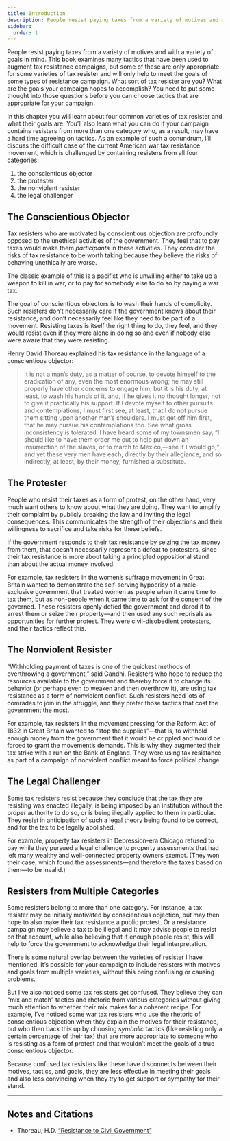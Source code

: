 ```yaml
---
title: Introduction
description: People resist paying taxes from a variety of motives and with a variety of goals in mind.
sidebar:
  order: 1
---
```

People resist paying taxes from a variety of motives and with a variety of goals in mind.
This book examines many tactics that have been used to augment tax resistance campaigns, but some of these are only appropriate for some varieties of tax resister and will only help to meet the goals of some types of resistance campaign.
What sort of tax resister are you?
What are the goals your campaign hopes to accomplish?
You need to put some thought into those questions before you can choose tactics that are appropriate for your campaign.

In this chapter you will learn about four common varieties of tax resister and what their goals are.
You’ll also learn what you can do if your campaign contains resisters from more than one category who, as a result, may have a hard time agreeing on tactics.
As an example of such a conundrum, I’ll discuss the difficult case of the current American war tax resistance movement, which is challenged by containing resisters from all four categories:

1. the conscientious objector
1. the protester
1. the nonviolent resister
1. the legal challenger

## The Conscientious Objector

Tax resisters who are motivated by conscientious objection are profoundly opposed to the unethical activities of the government.
They feel that to pay taxes would make them <em>participants</em> in these activities.
They consider the risks of tax resistance to be worth taking because they believe the risks of behaving unethically are worse.

The classic example of this is a pacifist who is unwilling either to take up a weapon to kill in war, or to pay for somebody else to do so by paying a war tax.

The goal of conscientious objectors is to wash their hands of complicity.
Such resisters don’t necessarily care if the government knows about their resistance, and don’t necessarily feel like they need to be part of a movement.
Resisting taxes is itself the right thing to do, they feel, and they would resist even if they were alone in doing so and even if nobody else were aware that they were resisting.

Henry David Thoreau explained his tax resistance in the language of a conscientious objector:

> It is not a man’s duty, as a matter of course, to devote himself to the eradication of any, even the most enormous wrong; he may still properly have other concerns to engage him; but it is his duty, at least, to wash his hands of it, and, if he gives it no thought longer, not to give it practically his support. If I devote myself to other pursuits and contemplations, I must first see, at least, that I do not pursue them sitting upon another man’s shoulders. I must get off him first, that he may pursue his contemplations too. See what gross inconsistency is tolerated. I have heard some of my townsmen say, “I should like to have them order me out to help put down an insurrection of the slaves, or to march to Mexico,—see if I would go;” and yet these very men have each, directly by their allegiance, and so indirectly, at least, by their money, furnished a substitute.

## The Protester

People who resist their taxes as a form of protest, on the other hand, very much want others to know about what they are doing.
They want to amplify their complaint by publicly breaking the law and inviting the legal consequences.
This communicates the strength of their objections and their willingness to sacrifice and take risks for these beliefs.

If the government responds to their tax resistance by seizing the tax money from them, that doesn’t necessarily represent a defeat to protesters, since their tax resistance is more about taking a principled oppositional stand than about the actual money involved.

For example, tax resisters in the women’s suffrage movement in Great Britain wanted to demonstrate the self-serving hypocrisy of a male-exclusive government that treated women as people when it came time to tax them, but as non-people when it came time to ask for the consent of the governed.
These resisters openly defied the government and dared it to arrest them or seize their property—and then used any such reprisals as opportunities for further protest. They were civil-disobedient protesters, and their tactics reflect this.

## The Nonviolent Resister

“Withholding payment of taxes is one of the quickest methods of overthrowing a government,” said Gandhi.
Resisters who hope to reduce the resources available to the government and thereby force it to change its behavior (or perhaps even to weaken and then overthrow it), are using tax resistance as a form of nonviolent conflict.
Such resisters need lots of comrades to join in the struggle, and they prefer those tactics that cost the government the most.

For example, tax resisters in the movement pressing for the Reform Act of 1832 in Great Britain wanted to “stop the supplies”—that is, to withhold enough money from the government that it would be crippled and would be forced to grant the movement’s demands.
This is why they augmented their tax strike with a run on the Bank of England.
They were using tax resistance as part of a campaign of nonviolent conflict meant to force political change.

## The Legal Challenger

Some tax resisters resist because they conclude that the tax they are resisting was enacted illegally, is being imposed by an institution without the proper authority to do so, or is being illegally applied to them in particular.
They resist in anticipation of such a legal theory being found to be correct, and for the tax to be legally abolished.

For example, property tax resisters in Depression-era Chicago refused to pay while they pursued a legal challenge to property assessments that had left many wealthy and well-connected property owners exempt.
(They won their case, which found the assessments—and therefore the taxes based on them—to be invalid.)

## Resisters from Multiple Categories

Some resisters belong to more than one category.
For instance, a tax resister may be initially motivated by conscientious objection, but may then hope to also make their tax resistance a public protest.
Or a resistance campaign may believe a tax to be illegal and it may advise people to resist on that account, while also believing that if enough people resist, this will help to force the government to acknowledge their legal interpretation.

There is some natural overlap between the varieties of resister I have mentioned.
It’s possible for your campaign to include resisters with motives and goals from multiple varieties, without this being confusing or causing problems.

But I’ve also noticed some tax resisters get confused.
They believe they can “mix and match” tactics and rhetoric from various categories without giving much attention to whether their mix makes for a coherent recipe.
For example, I’ve noticed some war tax resisters who use the rhetoric of conscientious objection when they explain the motives for their resistance, but who then back this up by choosing <em>symbolic</em> tactics (like resisting only a certain percentage of their tax) that are more appropriate to someone who is resisting as a form of protest and that wouldn’t meet the goals of a true conscientious objector.

Because confused tax resisters like these have disconnects between their motives, tactics, and goals, they are less effective in meeting their goals and also less convincing when they try to get support or sympathy for their stand.

<hr />

## Notes and Citations

* Thoreau, H.D. [“Resistance to Civil Government”](https://sniggle.net/TPL/index5.php?entry=rtcg)
